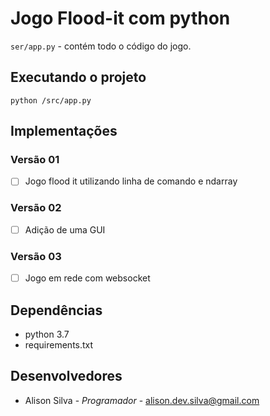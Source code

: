 # Jogo Flood-it com python

`ser/app.py` - contém todo o código do jogo.

## Executando o projeto

```shell
python /src/app.py
```

## Implementações

### Versão 01

 - [ ] Jogo flood it utilizando linha de comando e ndarray

 ### Versão 02
 - [ ] Adição de uma GUI

### Versão 03
 - [ ] Jogo em rede com websocket

## Dependências
 - python 3.7
 - requirements.txt

## Desenvolvedores

- Alison Silva - _Programador_ - [alison.dev.silva@gmail.com](mailto:alison.dev.silva@gmail.com)